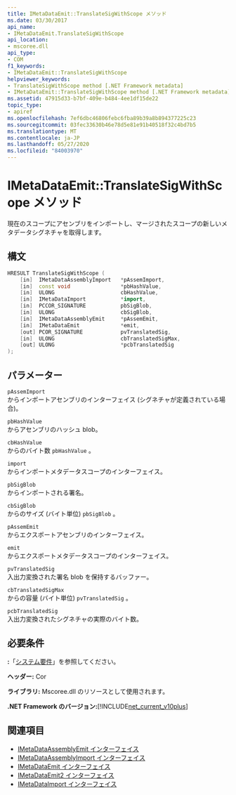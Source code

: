 ```yaml
---
title: IMetaDataEmit::TranslateSigWithScope メソッド
ms.date: 03/30/2017
api_name:
- IMetaDataEmit.TranslateSigWithScope
api_location:
- mscoree.dll
api_type:
- COM
f1_keywords:
- IMetaDataEmit::TranslateSigWithScope
helpviewer_keywords:
- TranslateSigWithScope method [.NET Framework metadata]
- IMetaDataEmit::TranslateSigWithScope method [.NET Framework metadata]
ms.assetid: 47915d33-b7bf-409e-b484-4ee1df15de22
topic_type:
- apiref
ms.openlocfilehash: 7ef6dbc46806febc6fba89b39a8b894377225c23
ms.sourcegitcommit: 03fec33630b46e78d5e81e91b40518f32c4bd7b5
ms.translationtype: MT
ms.contentlocale: ja-JP
ms.lasthandoff: 05/27/2020
ms.locfileid: "84003970"
---
```

# <a name="imetadataemittranslatesigwithscope-method"></a>IMetaDataEmit::TranslateSigWithScope メソッド
現在のスコープにアセンブリをインポートし、マージされたスコープの新しいメタデータシグネチャを取得します。  
  
## <a name="syntax"></a>構文  
  
```cpp  
HRESULT TranslateSigWithScope (
    [in]  IMetaDataAssemblyImport   *pAssemImport,
    [in]  const void                *pbHashValue,
    [in]  ULONG                     cbHashValue,
    [in]  IMetaDataImport           *import,
    [in]  PCCOR_SIGNATURE           pbSigBlob,
    [in]  ULONG                     cbSigBlob,  
    [in]  IMetaDataAssemblyEmit     *pAssemEmit,
    [in]  IMetaDataEmit             *emit,
    [out] PCOR_SIGNATURE            pvTranslatedSig,
    [in]  ULONG                     cbTranslatedSigMax,
    [out] ULONG                     *pcbTranslatedSig
);  
```  
  
## <a name="parameters"></a>パラメーター  
 `pAssemImport`  
 からインポートアセンブリのインターフェイス (シグネチャが定義されている場合)。  
  
 `pbHashValue`  
 からアセンブリのハッシュ blob。  
  
 `cbHashValue`  
 からのバイト数 `pbHashValue` 。  
  
 `import`  
 からインポートメタデータスコープのインターフェイス。  
  
 `pbSigBlob`  
 からインポートされる署名。  
  
 `cbSigBlob`  
 からのサイズ (バイト単位) `pbSigBlob` 。  
  
 `pAssemEmit`  
 からエクスポートアセンブリのインターフェイス。  
  
 `emit`  
 からエクスポートメタデータスコープのインターフェイス。  
  
 `pvTranslatedSig`  
 入出力変換された署名 blob を保持するバッファー。  
  
 `cbTranslatedSigMax`  
 からの容量 (バイト単位) `pvTranslatedSig` 。  
  
 `pcbTranslatedSig`  
 入出力変換されたシグネチャの実際のバイト数。  
  
## <a name="requirements"></a>必要条件  
 **:**「[システム要件](../../get-started/system-requirements.md)」を参照してください。  
  
 **ヘッダー:** Cor  
  
 **ライブラリ:** Mscoree.dll のリソースとして使用されます。  
  
 **.NET Framework のバージョン:**[!INCLUDE[net_current_v10plus](../../../../includes/net-current-v10plus-md.md)]  
  
## <a name="see-also"></a>関連項目

- [IMetaDataAssemblyEmit インターフェイス](imetadataassemblyemit-interface.md)
- [IMetaDataAssemblyImport インターフェイス](imetadataassemblyimport-interface.md)
- [IMetaDataEmit インターフェイス](imetadataemit-interface.md)
- [IMetaDataEmit2 インターフェイス](imetadataemit2-interface.md)
- [IMetaDataImport インターフェイス](imetadataimport-interface.md)

